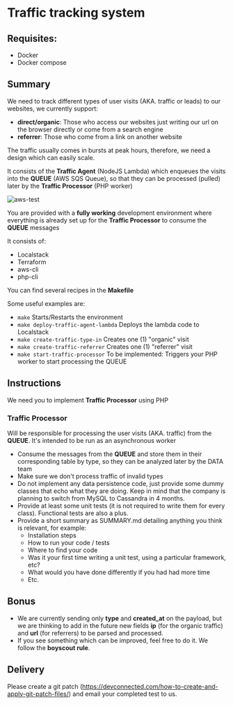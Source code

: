 # Traffic tracking system

## Requisites:

- Docker
- Docker compose

## Summary

We need to track different types of user visits (AKA. traffic or leads) to our websites, we currently support:
- **direct/organic**: Those who access our websites just writing our url on the browser directly or come from a search engine
- **referrer**: Those who come from a link on another website 

The traffic usually comes in bursts at peak hours, therefore, we need a design which can easily scale.

It consists of the **Traffic Agent** (NodeJS Lambda) which enqueues the visits into the **QUEUE** (AWS SQS Queue), so that they can be processed (pulled) later by the **Traffic Processor** (PHP worker)   

![aws-test](https://user-images.githubusercontent.com/19685680/146401373-ba6a17c8-5448-4497-92d5-62383ce098fc.png)

You are provided with a **fully working** development environment where everything is already set up for the **Traffic Processor** to consume the **QUEUE** messages

It consists of:
- Localstack
- Terraform
- aws-cli
- php-cli


You can find several recipes in the **Makefile**

Some useful examples are:

- `make` Starts/Restarts the environment
- `make deploy-traffic-agent-lambda` Deploys the lambda code to Localstack
- `make create-traffic-type-in` Creates one (1) "organic" visit
- `make create-traffic-referrer` Creates one (1) "referrer" visit
- `make start-traffic-processor` To be implemented: Triggers your PHP worker to start processing the QUEUE

## Instructions

We need you to implement **Traffic Processor** using PHP

### Traffic Processor

Will be responsible for processing the user visits (AKA. traffic) from the **QUEUE**. It's intended to be run as an asynchronous worker

- Consume the messages from the **QUEUE** and store them in their corresponding table by type, so they can be analyzed later by the DATA team
- Make sure we don't process traffic of invalid types
- Do not implement any data persistence code, just provide some dummy classes that echo what they are doing. Keep in mind that the company is planning to switch from MySQL to Cassandra in 4 months.
- Provide at least some unit tests (it is not required to write them for every class). Functional tests are also a plus.
- Provide a short summary as SUMMARY.md detailing anything you think is relevant, for example:
  - Installation steps
  - How to run your code / tests
  - Where to find your code
  - Was it your first time writing a unit test, using a particular framework, etc?
  - What would you have done differently if you had had more time
  - Etc.


## Bonus

- We are currently sending only **type** and **created_at** on the payload, but we are thinking to add in the future new fields **ip** (for the organic traffic) and **url** (for referrers) to be parsed and processed.
- If you see something which can be improved, feel free to do it. We follow the **boyscout rule**.

## Delivery

Please create a git patch (https://devconnected.com/how-to-create-and-apply-git-patch-files/) and email your completed test to us.
